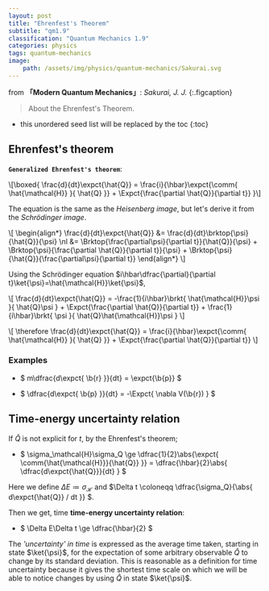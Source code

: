 ```yaml
---
layout: post
title: "Ehrenfest's Theorem"
subtitle: "qm1.9"
classification: "Quantum Mechanics 1.9"
categories: physics
tags: quantum-mechanics
image:
    path: /assets/img/physics/quantum-mechanics/Sakurai.svg
---
```


from **「Modern Quantum Mechanics」**: _Sakurai, J. J._
{:.figcaption}

> About the Ehrenfest's Theorem.

<!--more-->
* this unordered seed list will be replaced by the toc
{:toc}

## Ehrenfest's theorem

**`Generalized Ehrenfest's theorem`**:

\\[\boxed{  \frac{d}{dt}\expct{\hat{Q}} = \frac{i}{\hbar}\expct{\comm{ \hat{\mathcal{H}} }{ \hat{Q} }} +
\Expct{\frac{\partial \hat{Q}}{\partial t}}  }\\]

The equation is the same as the _Heisenberg image_, but let's derive it from the _Schrödinger image_.

\\[ \begin{align\*}
\frac{d}{dt}\expct{\hat{Q}} &= \frac{d}{dt}\brktop{\psi}{\hat{Q}}{\psi} \nl
&= \Brktop{\frac{\partial\psi}{\partial t}}{\hat{Q}}{\psi} + \Brktop{\psi}{\frac{\partial \hat{Q}}{\partial t}}{\psi} + \Brktop{\psi}{\hat{Q}}{\frac{\partial\psi}{\partial t}}
\end{align\*} \\]

Using the Schrödinger equation $i\hbar\dfrac{\partial}{\partial t}\ket{\psi}=\hat{\mathcal{H}}\ket{\psi}$,

\\[ \frac{d}{dt}\expct{\hat{Q}} = -\frac{1}{i\hbar}\brkt{ \hat{\mathcal{H}}\psi }{ \hat{Q}\psi } + \Expct{\frac{\partial \hat{Q}}{\partial t}} + \frac{1}{i\hbar}\brkt{ \psi }{ \hat{Q}\hat{\mathcal{H}}\psi } \\]

\\[ \therefore \frac{d}{dt}\expct{\hat{Q}} = \frac{i}{\hbar}\expct{\comm{ \hat{\mathcal{H}} }{ \hat{Q} }} +
\Expct{\frac{\partial \hat{Q}}{\partial t}} \\]

### Examples

* $ m\dfrac{d\expct{ \b{r} }}{dt} = \expct{\b{p}} $

* $ \dfrac{d\expct{ \b{p} }}{dt} = -\Expct{ \nabla V(\b{r}) } $


## Time-energy uncertainty relation

If $\hat{Q}$ is not explicit for $t$, by the Ehrenfest's theorem; 

* $ \sigma_\mathcal{H}\sigma_Q \ge \dfrac{1}{2}\abs{\expct{ \comm{\hat{\mathcal{H}}}{\hat{Q}} }} =
\dfrac{\hbar}{2}\abs{ \dfrac{d\expct{\hat{Q}}}{dt} } $

Here we define $\Delta E \coloneqq \sigma_\mathcal{H}$ and $\Delta t \coloneqq \dfrac{\sigma_Q}{\abs{ d\expct{\hat{Q}} / dt }} $.

Then we get, time **time-energy uncertainty relation**: 
* $ \Delta E\Delta t \ge \dfrac{\hbar}{2} $

The _'uncertainty' in time_ is expressed as the average time taken, starting in state $\ket{\psi}$,
for the expectation of some arbitrary observable $\hat{Q}$ to change by its standard deviation.
This is reasonable as a definition for time uncertainty because it gives the shortest time scale
on which we will be able to notice changes by using $\hat{Q}$ in state $\ket{\psi}$.
